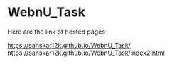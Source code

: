 # WebnU_Task

Here are the link of hosted pages

https://sanskar12k.github.io/WebnU_Task/
https://sanskar12k.github.io/WebnU_Task/index2.html
